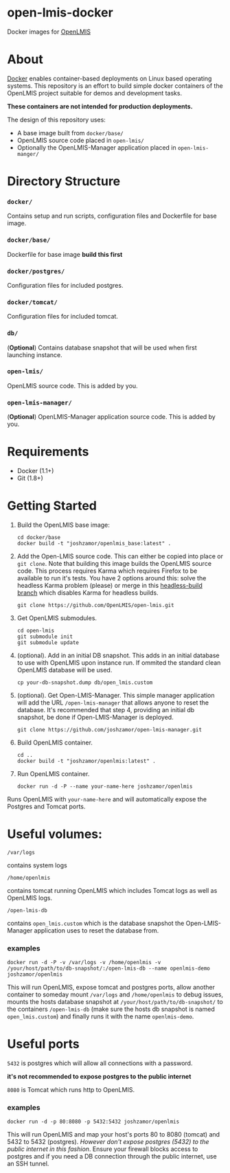 open-lmis-docker
================

Docker images for [OpenLMIS](http://openlmis.org)

# About
[Docker](http://docker.com) enables container-based deployments on Linux based operating systems.  This repository is an effort to build simple docker containers of the OpenLMIS project suitable for demos and development tasks.

**These containers are not intended for production deployments.**

The design of this repository uses:

- A base image built from `docker/base/`
- OpenLMIS source code placed in `open-lmis/`
- Optionally the OpenLMIS-Manager application placed in `open-lmis-manger/`


# Directory Structure

### `docker/`

Contains setup and run scripts, configuration files and Dockerfile for base image.

### `docker/base/`

Dockerfile for base image **build this first**

### `docker/postgres/`

Configuration files for included postgres.

### `docker/tomcat/`

Configuration files for included tomcat.

### `db/`

(**Optional**) Contains database snapshot that will be used when first launching instance.

### `open-lmis/`

OpenLMIS source code.  This is added by you.

### `open-lmis-manager/`

(**Optional**) OpenLMIS-Manager application source code.  This is added by you.


# Requirements

- Docker (1.1+)
- Git (1.8+)


# Getting Started

1. Build the OpenLMIS base image:


    ```shell
    cd docker/base
    docker build -t "joshzamor/openlmis_base:latest" .
    ```

2. Add the Open-LMIS source code.  This can either be copied into place or `git clone`.  Note that building this image builds the OpenLMIS source code.  This process requires Karma which requires Firefox to be available to run it's tests.  You have 2 options around this: solve the headless Karma problem (please) or merge in this [headless-build branch](https://github.com/joshzamor/open-lmis/tree/headless-build) which disables Karma for headless builds.


    ```shell
    git clone https://github.com/OpenLMIS/open-lmis.git
    ```

3. Get OpenLMIS submodules.

    ```shell
    cd open-lmis
    git submodule init
    git submodule update
    ```

4.  (optional).  Add in an initial DB snapshot.  This adds in an initial database to use with OpenLMIS upon instance run.  If ommited the standard clean OpenLMIS database will be used.

    ```shell
    cp your-db-snapshot.dump db/open_lmis.custom
    ```

5. (optional).  Get Open-LMIS-Manager.  This simple manager application will add the URL `/open-lmis-manager` that allows anyone to reset the database.  It's recommended that step 4, providing an initial db snapshot, be done if Open-LMIS-Manager is deployed.

    ```shell
    git clone https://github.com/joshzamor/open-lmis-manager.git
    ```

6. Build OpenLMIS container.

    ```shell
    cd ..
    docker build -t "joshzamor/openlmis:latest" .
    ```

7. Run OpenLMIS container.

    ```shell
    docker run -d -P --name your-name-here joshzamor/openlmis
    ```
Runs OpenLMIS with `your-name-here` and will automatically expose the Postgres and Tomcat ports.


# Useful volumes:

`/var/logs` 

contains system logs

`/home/openlmis` 

contains tomcat running OpenLMIS which includes Tomcat logs as well as OpenLMIS logs.

`/open-lmis-db` 

contains `open_lmis.custom` which is the database snapshot the Open-LMIS-Manager application uses to reset the database from.

### examples


`docker run -d -P -v /var/logs -v /home/openlmis -v /your/host/path/to/db-snapshot/:/open-lmis-db --name openlmis-demo joshzamor/openlmis`

This will run OpenLMIS, expose tomcat and postgres ports, allow another container to someday mount `/var/logs` and `/home/openlmis` to debug issues, mounts the hosts database snapshot at `/your/host/path/to/db-snapshot/` to the containers `/open-lmis-db` (make sure the hosts db snapshot is named `open_lmis.custom`) and finally runs it with the name `openlmis-demo`.

# Useful ports

`5432` is postgres which will allow all connections with a password.

**it's not recommended to expose postgres to the public internet**

`8080` is Tomcat which runs http to OpenLMIS.

### examples

`docker run -d -p 80:8080 -p 5432:5432 joshzamor/openlmis`

This will run OpenLMIS and map your host's ports 80 to 8080 (tomcat) and 5432 to 5432 (postgres).  *However don't expose postgres (5432) to the public internet in this fashion*.  Ensure your firewall blocks access to postgres and if you need a DB connection through the public internet, use an SSH tunnel.
